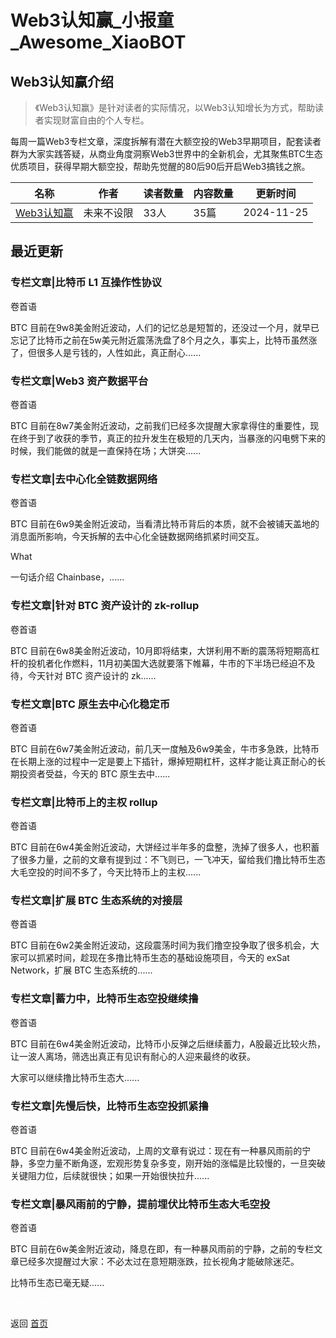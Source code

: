 # Web3认知赢_小报童_Awesome_XiaoBOT

## Web3认知赢介绍
> 《Web3认知赢》是针对读者的实际情况，以Web3认知增长为方式，帮助读者实现财富自由的个人专栏。    
    
每周一篇Web3专栏文章，深度拆解有潜在大额空投的Web3早期项目，配套读者群为大家实践答疑，从商业角度洞察Web3世界中的全新机会，尤其聚焦BTC生态优质项目，获得早期大额空投，帮助先觉醒的80后90后开启Web3搞钱之旅。  
  


|名称|作者|读者数量|内容数量|更新时间|
|---|---|---|---|---|
|[Web3认知赢](https://xiaobot.net/p/0xweb3?refer=0b133df9-27dc-423b-8101-639049001c13)|未来不设限|33人|35篇|2024-11-25|

## 最近更新
### 专栏文章|比特币 L1 互操作性协议

卷首语

BTC
目前在9w8美金附近波动，人们的记忆总是短暂的，还没过一个月，就早已忘记了比特币之前在5w美元附近震荡洗盘了8个月之久，事实上，比特币虽然涨了，但很多人是亏钱的，人性如此，真正耐心......

### 专栏文章|Web3 资产数据平台

卷首语

BTC
目前在8w7美金附近波动，之前我们已经多次提醒大家拿得住的重要性，现在终于到了收获的季节，真正的拉升发生在极短的几天内，当暴涨的闪电劈下来的时候，我们能做的就是一直保持在场；大饼突......

### 专栏文章|去中心化全链数据网络

卷首语

BTC 目前在6w9美金附近波动，当看清比特币背后的本质，就不会被铺天盖地的消息面所影响，今天拆解的去中心化全链数据网络抓紧时间交互。

What

一句话介绍 Chainbase，......

### 专栏文章|针对 BTC 资产设计的 zk-rollup

卷首语

BTC
目前在6w8美金附近波动，10月即将结束，大饼利用不断的震荡将短期高杠杆的投机者化作燃料，11月初美国大选就要落下帷幕，牛市的下半场已经迫不及待，今天针对
BTC 资产设计的 zk......

### 专栏文章|BTC 原生去中心化稳定币

卷首语

BTC
目前在6w7美金附近波动，前几天一度触及6w9美金，牛市多急跌，比特币在长期上涨的过程中一定是要上下插针，爆掉短期杠杆，这样才能让真正耐心的长期投资者受益，今天的
BTC 原生去中......

### 专栏文章|比特币上的主权 rollup

卷首语

BTC
目前在6w4美金附近波动，大饼经过半年多的盘整，洗掉了很多人，也积蓄了很多力量，之前的文章有提到过：不飞则已，一飞冲天，留给我们撸比特币生态大毛空投的时间不多了，今天比特币上的主权......

### 专栏文章|扩展 BTC 生态系统的对接层

卷首语

BTC 目前在6w2美金附近波动，这段震荡时间为我们撸空投争取了很多机会，大家可以抓紧时间，趁现在多撸比特币生态的基础设施项目，今天的 exSat
Network，扩展 BTC 生态系统的......

### 专栏文章|蓄力中，比特币生态空投继续撸

卷首语

BTC 目前在6w4美金附近波动，比特币小反弹之后继续蓄力，A股最近比较火热，让一波人离场，筛选出真正有见识有耐心的人迎来最终的收获。

大家可以继续撸比特币生态大......

### 专栏文章|先慢后快，比特币生态空投抓紧撸

卷首语

BTC
目前在6w4美金附近波动，上周的文章有说过：现在有一种暴风雨前的宁静，多空力量不断角逐，宏观形势复杂多变，刚开始的涨幅是比较慢的，一旦突破关键阻力位，后续就很快；如果一开始很快拉升......

### 专栏文章|暴风雨前的宁静，提前埋伏比特币生态大毛空投

卷首语

BTC 目前在6w美金附近波动，降息在即，有一种暴风雨前的宁静，之前的专栏文章已经多次提醒过大家：不必太过在意短期涨跌，拉长视角才能破除迷茫。

比特币生态已毫无疑......


<a href="https://github.com/Reno9527/awesome-xiaobot" style="color: white; text-decoration: none;">awesome-xiaobot</a>

返回 [首页](../README.md)
